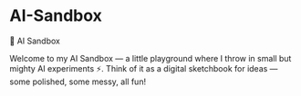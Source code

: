 # AI-Sandbox
🤖 AI Sandbox

Welcome to my AI Sandbox — a little playground where I throw in small but mighty AI experiments ⚡.
Think of it as a digital sketchbook for ideas — some polished, some messy, all fun!
